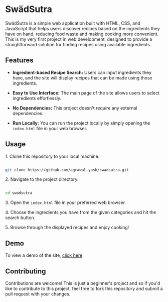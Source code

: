 
# SwädSutra
SwädSutra is a simple web application built with HTML, CSS, and JavaScript that helps users discover recipes based on the ingredients they have on hand, reducing food waste and making cooking more convenient. This is my very first project in web development, designed to provide a straightforward solution for finding recipes using available ingredients.

## Features

- **Ingredient-based Recipe Search:** Users can input ingredients they have, and the site will display recipes that can be made using those ingredients.

- **Easy to Use Interface:** The main page of the site allows users to select ingredients effortlessly.

- **No Dependencies:** This project doesn't require any external dependencies.

- **Run Locally:** You can run the project locally by simply opening the `index.html` file in your web browser.

## Usage

1\. Clone this repository to your local machine.

   ```bash

   git clone https://github.com/agrawal-yash/swadsutra.git

   ```

2\. Navigate to the project directory.

   ```bash

   cd swadsutra

   ```

3\. Open the `index.html` file in your preferred web browser.

4\. Choose the ingredients you have from the given categories and hit the search button.

5\. Browse through the displayed recipes and enjoy cooking!

## Demo
To view a demo of the site, [click here](https://agrawal-yash.github.io/swadsutra)



## Contributing

Contributions are welcome! This is just a beginner's project and so if you'd like to contribute to this project, feel free to fork this repository and submit a pull request with your changes.

